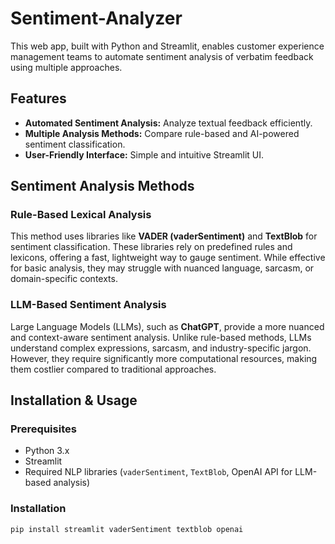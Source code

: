 # Sentiment-Analyzer

This web app, built with Python and Streamlit, enables customer experience management teams to automate sentiment analysis of verbatim feedback using multiple approaches.

## Features

- **Automated Sentiment Analysis:** Analyze textual feedback efficiently.
- **Multiple Analysis Methods:** Compare rule-based and AI-powered sentiment classification.
- **User-Friendly Interface:** Simple and intuitive Streamlit UI.

## Sentiment Analysis Methods

### Rule-Based Lexical Analysis

This method uses libraries like **VADER (vaderSentiment)** and **TextBlob** for sentiment classification. These libraries rely on predefined rules and lexicons, offering a fast, lightweight way to gauge sentiment. While effective for basic analysis, they may struggle with nuanced language, sarcasm, or domain-specific contexts.

### LLM-Based Sentiment Analysis

Large Language Models (LLMs), such as **ChatGPT**, provide a more nuanced and context-aware sentiment analysis. Unlike rule-based methods, LLMs understand complex expressions, sarcasm, and industry-specific jargon. However, they require significantly more computational resources, making them costlier compared to traditional approaches.

## Installation & Usage

### Prerequisites

- Python 3.x
- Streamlit
- Required NLP libraries (`vaderSentiment`, `TextBlob`, OpenAI API for LLM-based analysis)

### Installation

```sh
pip install streamlit vaderSentiment textblob openai
